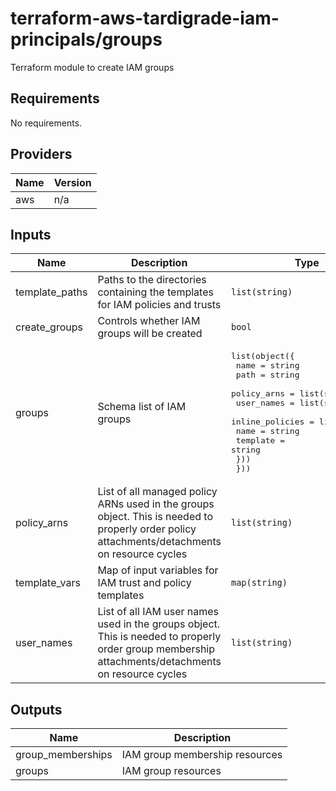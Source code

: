 # terraform-aws-tardigrade-iam-principals/groups

Terraform module to create IAM groups


<!-- BEGIN TFDOCS -->
## Requirements

No requirements.

## Providers

| Name | Version |
|------|---------|
| aws | n/a |

## Inputs

| Name | Description | Type | Default | Required |
|------|-------------|------|---------|:--------:|
| template\_paths | Paths to the directories containing the templates for IAM policies and trusts | `list(string)` | n/a | yes |
| create\_groups | Controls whether IAM groups will be created | `bool` | `true` | no |
| groups | Schema list of IAM groups | <pre>list(object({<br>    name        = string<br>    path        = string<br>    policy_arns = list(string)<br>    user_names  = list(string)<br>    inline_policies = list(object({<br>      name     = string<br>      template = string<br>    }))<br>  }))</pre> | `[]` | no |
| policy\_arns | List of all managed policy ARNs used in the groups object. This is needed to properly order policy attachments/detachments on resource cycles | `list(string)` | `[]` | no |
| template\_vars | Map of input variables for IAM trust and policy templates | `map(string)` | `{}` | no |
| user\_names | List of all IAM user names used in the groups object. This is needed to properly order group membership attachments/detachments on resource cycles | `list(string)` | `[]` | no |

## Outputs

| Name | Description |
|------|-------------|
| group\_memberships | IAM group membership resources |
| groups | IAM group resources |

<!-- END TFDOCS -->
